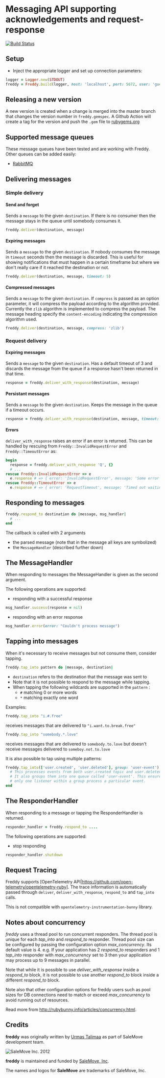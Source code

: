 # Messaging API supporting acknowledgements and request-response

[![Build Status](https://github.com/salemove/freddy/actions/workflows/ci.yml/badge.svg?branch=master)](https://github.com/salemove/freddy/actions/workflows/ci.yml?query=branch%3Amaster)

## Setup

* Inject the appropriate logger and set up connection parameters:

```ruby
logger = Logger.new(STDOUT)
freddy = Freddy.build(logger, host: 'localhost', port: 5672, user: 'guest', pass: 'guest')
```

## Releasing a new version

A new version is created when a change is merged into the master branch that changes the version number in `freddy.gemspec`. A Github Action will create a tag for the version and push the `.gem` file to [rubygems.org](https://rubygems.org)

## Supported message queues

These message queues have been tested and are working with Freddy. Other queues can be added easily:

* [RabbitMQ](https://www.rabbitmq.com/)

## Delivering messages

### Simple delivery

#### Send and forget

Sends a `message` to the given `destination`. If there is no consumer then the
message stays in the queue until somebody consumes it.

```ruby
freddy.deliver(destination, message)
```

#### Expiring messages

Sends a `message` to the given `destination`. If nobody consumes the message in
`timeout` seconds then the message is discarded. This is useful for showing
notifications that must happen in a certain timeframe but where we don't really
care if it reached the destination or not.

```ruby
freddy.deliver(destination, message, timeout: 5)
```

#### Compressed messages

Sends a `message` to the given `destination`. If `compress` is passed as an option parameter, it will compress the 
payload according to the algorithm provided. Currently the `zlib` algorithm is implemented to compress the payload. 
The message heading specify the `content-encoding` indicating the compression algorithm used. 

```ruby
freddy.deliver(destination, message, compress: 'zlib')
```

### Request delivery

#### Expiring messages

Sends a `message` to the given `destination`. Has a default timeout of 3 and
discards the message from the queue if a response hasn't been returned in that
time.

```ruby
response = freddy.deliver_with_response(destination, message)
```

#### Persistant messages

Sends a `message` to the given `destination`. Keeps the message in the queue if
a timeout occurs.

```ruby
response = freddy.deliver_with_response(destination, message, timeout: 4, delete_on_timeout: false)
```

#### Errors

`deliver_with_response` raises an error if an error is returned. This can be handled by rescuing from `Freddy::InvalidRequestError` and `Freddy::TimeoutError` as:

```ruby
begin
  response = freddy.deliver_with_response 'Q', {}
  # ...
rescue Freddy::InvalidRequestError => e
  e.response # => { error: 'InvalidRequestError', message: 'Some error message' }
rescue Freddy::TimeoutError => e
  e.response # => { error: 'RequestTimeout', message: 'Timed out waiting for response' }
```

## Responding to messages

```ruby
freddy.respond_to destination do |message, msg_handler|
  # ...
end
```

The callback is called with 2 arguments

* the parsed message (note that in the message all keys are symbolized)
* the `MessageHandler` (described further down)

## The MessageHandler

When responding to messages the MessageHandler is given as the second argument.

The following operations are supported:

* responding with a successful response

```ruby
msg_handler.success(response = nil)
```

* responding with an error response

```ruby
msg_handler.error(error: "Couldn't process message")
```

## Tapping into messages

When it's necessary to receive messages but not consume them, consider tapping.

```ruby
freddy.tap_into pattern do |message, destination|
```

* `destination` refers to the destination that the message was sent to
* Note that it is not possible to respond to the message while tapping.
* When tapping the following wildcards are supported in the `pattern` :
  * `#` matching 0 or more words
  * `*` matching exactly one word

Examples:

```ruby
freddy.tap_into "i.#.free"
```

receives messages that are delivered to `"i.want.to.break.free"`

```ruby
freddy.tap_into "somebody.*.love"
```

receives messages that are delivered to `somebody.to.love` but doesn't receive messages delivered to `someboy.not.to.love`

It is also possible to tap using multiple patterns:

```ruby
freddy.tap_into(['user.created', 'user.deleted'], group: 'user-event') do
  # This processes events from both user.created topic and user.deleted topic.
  # It also groups them into one queue called 'user-event'. This ensures that
  # only one listener within a group process a particular event.
end
```

## The ResponderHandler

When responding to a message or tapping the ResponderHandler is returned.

```ruby
responder_handler = freddy.respond_to ....
```

The following operations are supported:

* stop responding

```ruby
responder_handler.shutdown
```

## Request Tracing

Freddy supports [OpenTelemetry API|https://github.com/open-telemetry/opentelemetry-ruby].
The trace information is automatically passed through `deliver`,
`deliver_with_response`, `respond_to` and `tap_into` calls.

This is not compatible with `opentelemetry-instrumentation-bunny` library.

## Notes about concurrency

*freddy* uses a thread pool to run concurrent responders. The thread pool is unique for each *tap_into* and *respond_to* responder. Thread pool size can be configured by passing the configuration option *max_concurrency*. Its default value is 4. e.g. If your application has 2 *respond_to* responders and 1 *tap_into* responder with *max_concurrency* set to 3 then your application may process up to 9 messages in parallel.

Note that while it is possible to use *deliver_with_response* inside a *respond_to* block,
it is not possible to use another *respond_to* block inside a different *respond_to* block.

Note also that other configuration options for freddy users
such as pool sizes for DB connections need to match or exceed *max_concurrency*
to avoid running out of resources.

Read more from <http://rubybunny.info/articles/concurrency.html>.

## Credits

**freddy** was originally written by [Urmas Talimaa] as part of SaleMove development team.

![SaleMove Inc. 2012][SaleMove Logo]

**freddy** is maintained and funded by [SaleMove, Inc].

The names and logos for **SaleMove** are trademarks of SaleMove, Inc.

[Urmas Talimaa]: https://github.com/urmastalimaa?source=c "Urmas"
[SaleMove, Inc]: http://salemove.com/ "SaleMove Website"
[SaleMove Logo]: http://app.salemove.com/assets/logo.png "SaleMove Inc. 2012"
[Apache License]: http://choosealicense.com/licenses/apache/ "Apache License"
